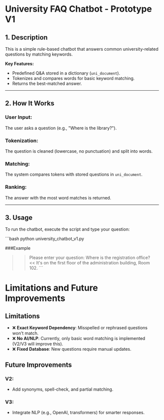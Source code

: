 # University FAQ Chatbot - Prototype V1

## 1. Description
This is a simple rule-based chatbot that answers common university-related questions by matching keywords.

**Key Features:**
- Predefined Q&A stored in a dictionary (`uni_document`).
- Tokenizes and compares words for basic keyword matching.
- Returns the best-matched answer.

---

## 2. How It Works

### User Input:
The user asks a question (e.g., "Where is the library?").

### Tokenization:
The question is cleaned (lowercase, no punctuation) and split into words.

### Matching:
The system compares tokens with stored questions in `uni_document`.

### Ranking:
The answer with the most word matches is returned.

---

## 3. Usage

To run the chatbot, execute the script and type your question:

´´´bash
python university_chatbot_v1.py

###Example
>> Please enter your question: Where is the registration office?  
<< It's on the first floor of the administration building, Room 102.
´´´

# Limitations and Future Improvements

## Limitations

- ❌ **Exact Keyword Dependency**: Misspelled or rephrased questions won't match.
- ❌ **No AI/NLP**: Currently, only basic word matching is implemented (V2/V3 will improve this).
- ❌ **Fixed Database**: New questions require manual updates.

## Future Improvements

### V2:
- Add synonyms, spell-check, and partial matching.

### V3:
- Integrate NLP (e.g., OpenAI, transformers) for smarter responses.
